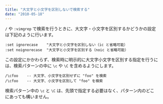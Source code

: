 ```yaml
---
title: "大文字と小文字を区別しないで検索する"
date: "2010-05-18"
---
```


`/` や `:vimgrep` で検索を行うときに、大文字・小文字を区別するかどうかの設定は下記のように行います。

~~~
:set ignorecase    "大文字と小文字を区別しない（ic と省略可能）
:set noignorecase  "大文字と小文字を区別する（noic と省略可能）
~~~

この設定にかかわらず、検索時に明示的に大文字小文字を区別する指定を行うには、検索パターンの中に `\c` や `\C` を含めるようにします。

~~~
/\cfoo    -- 大文字、小文字を区別せずに "foo" を検索
/\cfoo    -- 大文字、小文字を区別して "foo" を検索
~~~

検索パターン中の `\c` と `\C` は、先頭で指定する必要はなく、パターン内のどこにあっても構いません。

